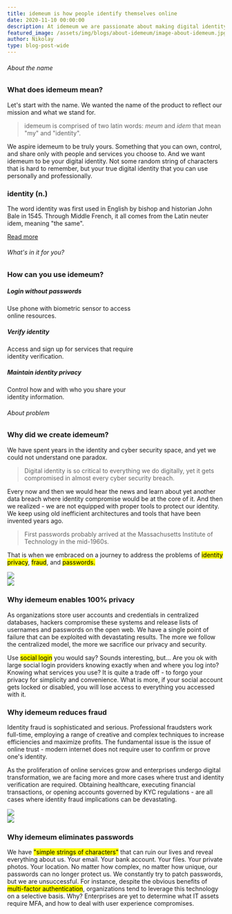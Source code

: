 ```yaml
---
title: idemeum is how people identify themselves online
date: 2020-11-10 00:00:00
description: At idemeum we are passionate about making digital identity simple, secure, and private. idemeum is all about you. Use idemeum to explore this digital world. The world where your digital identity is yours, where you do not have to use passwords, and where you enjoy the experience of using it.
featured_image: /assets/img/blogs/about-idemeum/image-about-idemeum.jpg
author: Nikolay
type: blog-post-wide
---
```


<div class="section">
  <div class="container">
    <div class="row">
      <div class="col-lg-12 mx-auto">
        <h6 class="text-uppercase">About the name</h6>
        <h3 class="display-3">What does idemeum mean?</h3>
      </div>
    </div>
    <div class="row mt-4">
      <div class="col-lg-6 mx-auto">
        <p>Let's start with the name. We wanted the name of the product to reflect our mission and what we stand for.</p>
        <blockquote class="blockquote">idemeum is comprised of two latin words: <i>meum</i> and <i>idem</i> that mean "my" and  "identity".</blockquote>
        <p>We aspire idemeum to be truly yours. Something that you can own, control, and share only with people and services you choose to. And we want idemeum to be your digital identity. Not some random string of characters that is hard to remember, but your true digital identity that you can use personally and professionally.
        </p>
      </div>
      <div class="col-lg-6 mx-auto">
        <div class="card card-blog card-background" data-animation="zooming">
          <div class="full-background" style="background-image: url('/assets/img/blogs/about-idemeum/my-name.jpg"></div>
          <div class="card-body">
            <div class="content-bottom">
              <h3 class="card-title text-white">identity (n.)</h3>
              <p class="card-description text-white">The word identity was first used in English by bishop and historian John Bale in 1545. Through Middle French, it all comes from the Latin neuter idem, meaning "the same".</p>
              <a class="btn btn-primary btn-sm" href="https://www.etymonline.com/word/identity" target="_blank">Read more</a>
            </div>
          </div>
        </div>
      </div>
    </div>
  </div>
</div>

<div class="section">
  <div class="container">
  <div class="row">
    <div class="col-lg-12 mx-auto">
      <h6 class="text-uppercase">What's in it for you?</h6>
      <h3 class="display-3">How can you use idemeum?</h3>
    </div>
  </div>
    <div class="row mt-4">
      <div class="col-lg-4 align-items-stretch d-flex justify-content-center">
        <div class="card bg-gradient-primary" style="width: 20rem;">
          <div class="card-body">
            <h5 class="card-title text-white">Login without passwords</h5>
            <p class="card-description text-white">Use phone with biometric sensor to access online resources.</p>
          </div>
        </div>
      </div>
      <div class="col-lg-4 align-items-stretch d-flex justify-content-center">
        <div class="card bg-gradient-primary" style="width: 20rem;">
          <div class="card-body">
            <h5 class="card-title text-white">Verify identity</h5>
            <p class="card-description text-white">Access and sign up for services that require identity verification.</p>
          </div>
        </div>
      </div>
      <div class="col-lg-4 align-items-stretch d-flex justify-content-center" >
        <div class="card bg-gradient-primary" style="width: 20rem;">
          <div class="card-body">
            <h5 class="card-title text-white">Maintain identity privacy</h5>
            <p class="card-description text-white">Control how and with who you share your identity information.</p>
          </div>
        </div>
      </div>
  </div>
</div>

<div class="section">
  <div class="container">
    <div class="row">
      <div class="col-lg-12 mx-auto">
        <h6 class="text-uppercase">About problem</h6>
        <h3 class="display-3">Why did we create idemeum?</h3>
      </div>
    </div>
    <div class="row mt-4">
      <div class="col-lg-6 mx-auto">
        <p>We have spent years in the identity and cyber security space, and yet we could not understand one paradox.</p>
        <blockquote class="blockquote">Digital identity is so critical to everything we do digitally, yet it gets compromised in almost every cyber security breach.</blockquote>
        <p>Every now and then we would hear the news and learn about yet another data breach where identity compromise would be at the core of it. And then we realized - we are not equipped with proper tools to protect our identity. We keep using old inefficient architectures and tools that have been invented years ago.</p>
        <blockquote class="blockquote">First passwords probably arrived at the Massachusetts Institute of Technology in the mid-1960s.</blockquote>
        <p>That is when we embraced on a journey to address the problems of <mark>identity privacy</mark>, <mark>fraud</mark>, and <mark>passwords.</mark></p>
      </div>
      <div class="col-lg-6 mx-auto">
      <div class="image-container">
        <img src="/assets/img/blogs/about-idemeum/box.jpg">
      </div>
      </div>
    </div>
  </div>
</div>

<div class="section">
  <div class="container">
    <div class="row" style="flex-wrap: wrap-reverse;">
      <div class="col-lg-6">
        <div class="image-container">
          <img src="/assets/img/blogs/about-idemeum/privacy.jpg">
        </div>
      </div>
      <div class="col-lg-6">
        <h3 class="display-4">Why idemeum enables 100% privacy</h3>
        <p>As organizations store user accounts and credentials in centralized databases, hackers compromise these systems and release lists of usernames and passwords on the open web. We have a single point of failure that can be exploited with devastating results. The more we follow the centralized model, the more we sacrifice our privacy and security.
        </p>
        <p>Use <mark>social login</mark> you would say? Sounds interesting, but... Are you ok with large social login providers knowing exactly when and where you log into? Knowing what services you use? It is quite a trade off - to forgo your privacy for simplicity and convenience. What is more, if your social account gets locked or disabled, you will lose access to everything you accessed with it.
        </p>
      </div>
    </div>
  </div>
</div>

<div class="section">
  <div class="container">
      <div class="row">
      <div class="col-lg-6">
        <h3 class="display-4">Why idemeum reduces fraud</h3>
        <p>Identity fraud is sophisticated and serious. Professional fraudsters work full-time, employing a range of creative and complex techniques to increase efficiencies and maximize profits. The fundamental issue is the issue of online trust - modern internet does not require user to confirm or prove one's identity.
        </p>
        <p>As the proliferation of online services grow and enterprises undergo digital transformation, we are facing more and more cases where trust and identity verification are required. Obtaining healthcare, executing financial transactions, or opening accounts governed by KYC regulations - are all cases where identity fraud implications can be devastating.
        </p>
      </div>
        <div class="col-lg-6">
          <div class="image-container">
            <img src="/assets/img/blogs/about-idemeum/fraud.jpg">
          </div>
        </div>
      </div>
  </div>
</div>


<div class="section">
  <div class="container">
      <div class="row" style="flex-wrap: wrap-reverse;">
        <div class="col-lg-6">
          <div class="image-container">
            <img src="/assets/img/blogs/about-idemeum/password.jpg">
          </div>
        </div>
        <div class="col-lg-6">
          <h3 class="display-4">Why idemeum eliminates passwords</h3>
          <p>We have <mark>"simple strings of characters"</mark> that can ruin our lives and reveal everything about us. Your email. Your bank account. Your files. Your private photos. Your location. No matter how complex, no matter how unique, our passwords can no longer protect us. We constantly try to patch passwords, but we are unsuccessful. For instance, despite the obvious benefits of <mark>multi-factor authentication</mark>, organizations tend to leverage this technology on a selective basis. Why? Enterprises are yet to determine what IT assets require MFA, and how to deal with user experience compromises.
          </p>
        </div>
      </div>
  </div>
</div>
